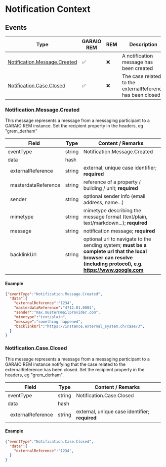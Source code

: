 # Notification Context

## Events

Type | GARAIO REM | REM | Description
---|---|---|---
[Notification.Message.Created](#notificationmessagecreated) | :white_check_mark: | :x: | A notification message has been created
[Notification.Case.Closed](#notificationcaseclosed) | :white_check_mark: | :x: | The case related to the externalReference has been closed

### Notification.Message.Created

This message represents a message from a messaging participant to a GARAIO REM instance. Set the recipient property in the headers, eg "grem_derham"

Field | Type | Content / Remarks
---|---|---
eventType | string | Notification.Message.Created
data | hash |
&nbsp;&nbsp;externalReference | string | external, unique case identifier; **required**
&nbsp;&nbsp;masterdataReference | string | reference of a property / building / unit; **required**
&nbsp;&nbsp;sender | string | optional sender info (email address, name...)
&nbsp;&nbsp;mimetype | string | mimetype describing the message format (text/plain, text/markdown...); **required**
&nbsp;&nbsp;message | string | notification message; **required**
&nbsp;&nbsp;backlinkUrl | string | optional url to navigate to the sending system; **must be a complete url that the local browser can resolve (including protocol), e.g. <https://www.google.com>**

#### Example

```json
{"eventType":"Notification.Message.Created",
  "data":{
    "externalReference":"1234",
    "masterdataReference":"4712.01.0001",
    "sender":"max.muster@mailprovider.com",
    "mimetype":"text/plain",
    "message":"something happened",
    "backlinkUrl":"https://instance.external_system.ch/case/3",
  }
}
```

### Notification.Case.Closed

This message represents a message from a messaging participant to a GARAIO REM instance notifying that the case related to the externalReference has been closed. Set the recipient property in the headers, eg "grem_derham".

Field | Type | Content / Remarks
---|---|---
eventType | string | Notification.Case.Closed
data | hash |
&nbsp;&nbsp;externalReference | string | external, unique case identifier; **required**

#### Example

```json
{"eventType":"Notification.Case.Closed",
  "data":{
    "externalReference":"1234",
  }
}
```
